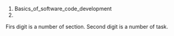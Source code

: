 1. Basics_of_software_code_development
2. 
Firs digit is a number of section.
Second digit is a number of task.
